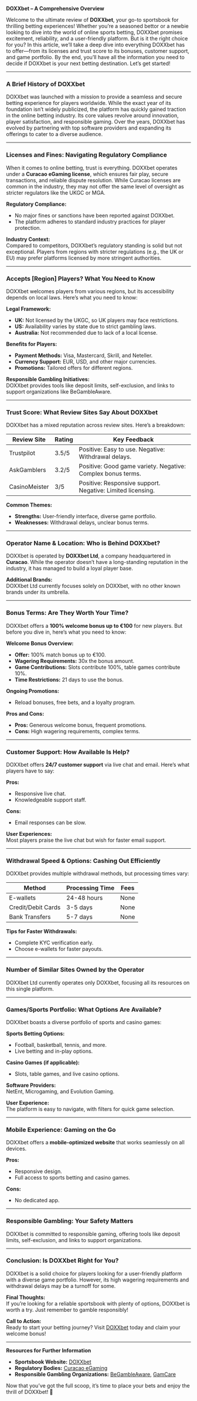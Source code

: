 **DOXXbet – A Comprehensive Overview**  

Welcome to the ultimate review of **DOXXbet**, your go-to sportsbook for thrilling betting experiences! Whether you’re a seasoned bettor or a newbie looking to dive into the world of online sports betting, DOXXbet promises excitement, reliability, and a user-friendly platform. But is it the right choice for you? In this article, we’ll take a deep dive into everything DOXXbet has to offer—from its licenses and trust score to its bonuses, customer support, and game portfolio. By the end, you’ll have all the information you need to decide if DOXXbet is your next betting destination. Let’s get started!  

---

### **A Brief History of DOXXbet**  
DOXXbet was launched with a mission to provide a seamless and secure betting experience for players worldwide. While the exact year of its foundation isn’t widely publicized, the platform has quickly gained traction in the online betting industry. Its core values revolve around innovation, player satisfaction, and responsible gaming. Over the years, DOXXbet has evolved by partnering with top software providers and expanding its offerings to cater to a diverse audience.  

---

### **Licenses and Fines: Navigating Regulatory Compliance**  
When it comes to online betting, trust is everything. DOXXbet operates under a **Curacao eGaming license**, which ensures fair play, secure transactions, and reliable dispute resolution. While Curacao licenses are common in the industry, they may not offer the same level of oversight as stricter regulators like the UKGC or MGA.  

**Regulatory Compliance:**  
- No major fines or sanctions have been reported against DOXXbet.  
- The platform adheres to standard industry practices for player protection.  

**Industry Context:**  
Compared to competitors, DOXXbet’s regulatory standing is solid but not exceptional. Players from regions with stricter regulations (e.g., the UK or EU) may prefer platforms licensed by more stringent authorities.  

---

### **Accepts [Region] Players? What You Need to Know**  
DOXXbet welcomes players from various regions, but its accessibility depends on local laws. Here’s what you need to know:  

**Legal Framework:**  
- **UK:** Not licensed by the UKGC, so UK players may face restrictions.  
- **US:** Availability varies by state due to strict gambling laws.  
- **Australia:** Not recommended due to lack of a local license.  

**Benefits for Players:**  
- **Payment Methods:** Visa, Mastercard, Skrill, and Neteller.  
- **Currency Support:** EUR, USD, and other major currencies.  
- **Promotions:** Tailored offers for different regions.  

**Responsible Gambling Initiatives:**  
DOXXbet provides tools like deposit limits, self-exclusion, and links to support organizations like BeGambleAware.  

---

### **Trust Score: What Review Sites Say About DOXXbet**  
DOXXbet has a mixed reputation across review sites. Here’s a breakdown:  

| **Review Site** | **Rating** | **Key Feedback** |  
|------------------|------------|------------------|  
| Trustpilot       | 3.5/5      | Positive: Easy to use. Negative: Withdrawal delays. |  
| AskGamblers      | 3.2/5      | Positive: Good game variety. Negative: Complex bonus terms. |  
| CasinoMeister    | 3/5        | Positive: Responsive support. Negative: Limited licensing. |  

**Common Themes:**  
- **Strengths:** User-friendly interface, diverse game portfolio.  
- **Weaknesses:** Withdrawal delays, unclear bonus terms.  

---

### **Operator Name & Location: Who is Behind DOXXbet?**  
DOXXbet is operated by **DOXXbet Ltd**, a company headquartered in **Curacao**. While the operator doesn’t have a long-standing reputation in the industry, it has managed to build a loyal player base.  

**Additional Brands:**  
DOXXbet Ltd currently focuses solely on DOXXbet, with no other known brands under its umbrella.  

---

### **Bonus Terms: Are They Worth Your Time?**  
DOXXbet offers a **100% welcome bonus up to €100** for new players. But before you dive in, here’s what you need to know:  

**Welcome Bonus Overview:**  
- **Offer:** 100% match bonus up to €100.  
- **Wagering Requirements:** 30x the bonus amount.  
- **Game Contributions:** Slots contribute 100%, table games contribute 10%.  
- **Time Restrictions:** 21 days to use the bonus.  

**Ongoing Promotions:**  
- Reload bonuses, free bets, and a loyalty program.  

**Pros and Cons:**  
- **Pros:** Generous welcome bonus, frequent promotions.  
- **Cons:** High wagering requirements, complex terms.  

---

### **Customer Support: How Available Is Help?**  
DOXXbet offers **24/7 customer support** via live chat and email. Here’s what players have to say:  

**Pros:**  
- Responsive live chat.  
- Knowledgeable support staff.  

**Cons:**  
- Email responses can be slow.  

**User Experiences:**  
Most players praise the live chat but wish for faster email support.  

---

### **Withdrawal Speed & Options: Cashing Out Efficiently**  
DOXXbet provides multiple withdrawal methods, but processing times vary:  

| **Method**       | **Processing Time** | **Fees** |  
|-------------------|---------------------|----------|  
| E-wallets         | 24-48 hours         | None     |  
| Credit/Debit Cards| 3-5 days            | None     |  
| Bank Transfers    | 5-7 days            | None     |  

**Tips for Faster Withdrawals:**  
- Complete KYC verification early.  
- Choose e-wallets for faster payouts.  

---

### **Number of Similar Sites Owned by the Operator**  
DOXXbet Ltd currently operates only DOXXbet, focusing all its resources on this single platform.  

---

### **Games/Sports Portfolio: What Options Are Available?**  
DOXXbet boasts a diverse portfolio of sports and casino games:  

**Sports Betting Options:**  
- Football, basketball, tennis, and more.  
- Live betting and in-play options.  

**Casino Games (if applicable):**  
- Slots, table games, and live casino options.  

**Software Providers:**  
NetEnt, Microgaming, and Evolution Gaming.  

**User Experience:**  
The platform is easy to navigate, with filters for quick game selection.  

---

### **Mobile Experience: Gaming on the Go**  
DOXXbet offers a **mobile-optimized website** that works seamlessly on all devices.  

**Pros:**  
- Responsive design.  
- Full access to sports betting and casino games.  

**Cons:**  
- No dedicated app.  

---

### **Responsible Gambling: Your Safety Matters**  
DOXXbet is committed to responsible gaming, offering tools like deposit limits, self-exclusion, and links to support organizations.  

---

### **Conclusion: Is DOXXbet Right for You?**  
DOXXbet is a solid choice for players looking for a user-friendly platform with a diverse game portfolio. However, its high wagering requirements and withdrawal delays may be a turnoff for some.  

**Final Thoughts:**  
If you’re looking for a reliable sportsbook with plenty of options, DOXXbet is worth a try. Just remember to gamble responsibly!  

**Call to Action:**  
Ready to start your betting journey? Visit [DOXXbet](https://m.doxxbet.sk) today and claim your welcome bonus!  

---

**Resources for Further Information**  
- **Sportsbook Website:** [DOXXbet](https://m.doxxbet.sk)  
- **Regulatory Bodies:** [Curacao eGaming](https://www.curacao-egaming.com)  
- **Responsible Gambling Organizations:** [BeGambleAware](https://www.begambleaware.org), [GamCare](https://www.gamcare.org.uk)  

Now that you’ve got the full scoop, it’s time to place your bets and enjoy the thrill of DOXXbet! 🎉